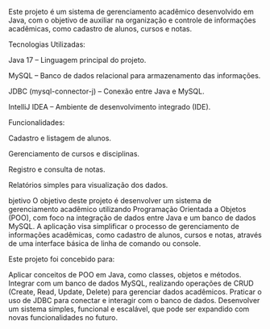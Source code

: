 Este projeto é um sistema de gerenciamento acadêmico desenvolvido em Java, com o objetivo de auxiliar na organização e controle de informações acadêmicas, como cadastro de alunos, cursos e notas.


Tecnologias Utilizadas:

Java 17 – Linguagem principal do projeto.

MySQL – Banco de dados relacional para armazenamento das informações.

JDBC (mysql-connector-j) – Conexão entre Java e MySQL.

IntelliJ IDEA – Ambiente de desenvolvimento integrado (IDE).



Funcionalidades:

Cadastro e listagem de alunos.

Gerenciamento de cursos e disciplinas.

Registro e consulta de notas.

Relatórios simples para visualização dos dados.

bjetivo
O objetivo deste projeto é desenvolver um sistema de gerenciamento acadêmico utilizando Programação Orientada a Objetos (POO), com foco na integração de dados entre Java e um banco de dados MySQL. A aplicação visa simplificar o processo de gerenciamento de informações acadêmicas, como cadastro de alunos, cursos e notas, através de uma interface básica de linha de comando ou console.

Este projeto foi concebido para:

Aplicar conceitos de POO em Java, como classes, objetos e métodos.
Integrar com um banco de dados MySQL, realizando operações de CRUD (Create, Read, Update, Delete) para gerenciar dados acadêmicos.
Praticar o uso de JDBC para conectar e interagir com o banco de dados.
Desenvolver um sistema simples, funcional e escalável, que pode ser expandido com novas funcionalidades no futuro.
